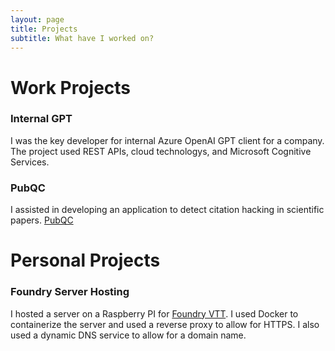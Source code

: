 ```yaml
---
layout: page
title: Projects
subtitle: What have I worked on?
---
```


# Work Projects

### Internal GPT
I was the key developer for internal Azure OpenAI GPT client for a company. The project used REST APIs, cloud technologys, and Microsoft Cognitive Services.

### PubQC
I assisted in developing an application to detect citation hacking in scientific papers. [PubQC](https://wren.omrf.org/project/pubqc/)

# Personal Projects

### Foundry Server Hosting
I hosted a server on a Raspberry PI for [Foundry VTT](https://foundryvtt.com/). I used Docker to containerize the server and used a reverse proxy to allow for HTTPS. I also used a dynamic DNS service to allow for a domain name.